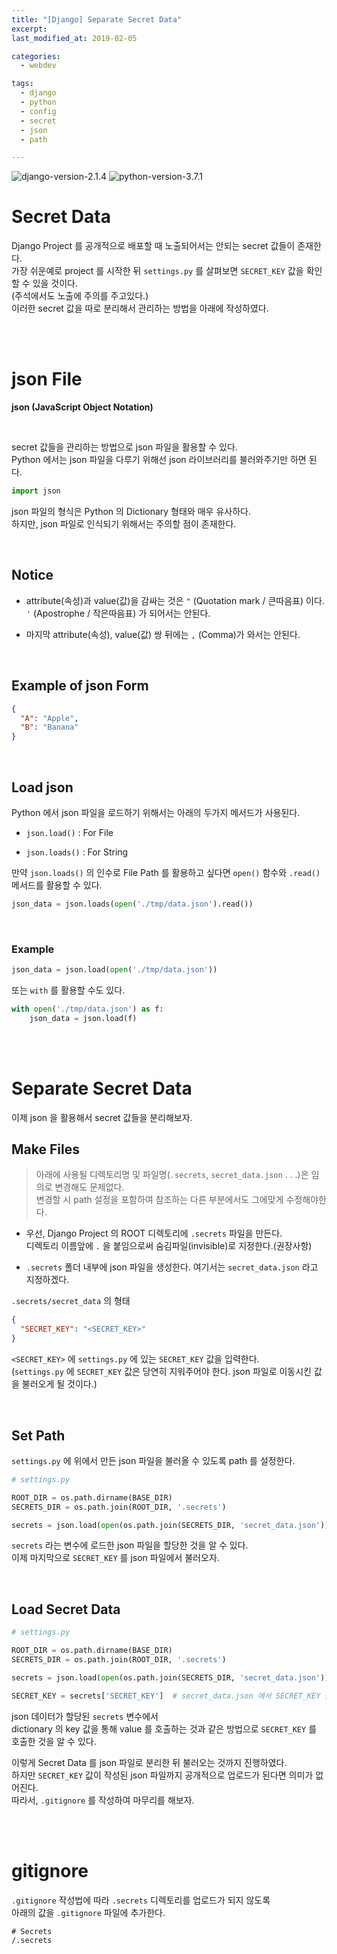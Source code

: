 ```yaml
---
title: "[Django] Separate Secret Data"
excerpt: 
last_modified_at: 2019-02-05

categories:
  - webdev

tags:
  - django
  - python
  - config
  - secret
  - json
  - path

---
```


![django-version-2.1.4](https://img.shields.io/badge/django-v2.1.4-brightgreen.svg)
![python-version-3.7.1](https://img.shields.io/badge/python-v3.7.1-blue.svg)

# Secret Data

Django Project 를 공개적으로 배포할 때 노출되어서는 안되는 secret 값들이 존재한다.  
가장 쉬운예로 project 를 시작한 뒤 `settings.py` 를 살펴보면 `SECRET_KEY` 값을 확인할 수 있을 것이다.  
(주석에서도 노출에 주의를 주고있다.)  
이러한 secret 값을 따로 분리해서 관리하는 방법을 아래에 작성하였다.

<br><br>

# json File

**json (JavaScript Object Notation)**  

<br>

secret 값들을 관리하는 방법으로 json 파일을 활용할 수 있다.  
Python 에서는 json 파일을 다루기 위해선 json 라이브러리를 불러와주기만 하면 된다.  

```python
import json
```

json 파일의 형식은 Python 의 Dictionary 형태와 매우 유사하다.  
하지만, json 파일로 인식되기 위해서는 주의할 점이 존재한다.

<br>

## Notice

- attribute(속성)과 value(값)을 감싸는 것은 `"` (Quotation mark / 큰따음표) 이다.  
`'` (Apostrophe / 작은따음표) 가 되어서는 안된다.

- 마지막 attribute(속성), value(값) 쌍 뒤에는 `,` (Comma)가 와서는 안된다.

<br>

## Example of json Form

```json
{
  "A": "Apple",
  "B": "Banana"
}
```

<br>

## Load json

Python 에서 json 파일을 로드하기 위해서는 아래의 두가지 메서드가 사용된다.  

- `json.load()` : For File

- `json.loads()` : For String

만약 `json.loads()` 의 인수로 File Path 를 활용하고 싶다면 `open()` 함수와 `.read()` 메서드를 활용할 수 있다.

```python
json_data = json.loads(open('./tmp/data.json').read())
```

<br>

### Example

```python
json_data = json.load(open('./tmp/data.json'))
```

또는 `with` 를 활용할 수도 있다.

```python
with open('./tmp/data.json') as f:
    json_data = json.load(f)
```

<br><br>

# Separate Secret Data

이제 json 을 활용해서 secret 값들을 분리해보자.  

## Make Files

> 아래에 사용될 디렉토리명 및 파일명(`.secrets`, `secret_data.json` . . .)은 임의로 변경해도 문제없다.  
> 변경할 시 path 설정을 포함하여 참조하는 다른 부분에서도 그에맞게 수정해야한다.

- 우선, Django Project 의 ROOT 디렉토리에 `.secrets` 파일을 만든다.  
디렉토리 이름앞에 `.` 을 붙임으로써 숨김파일(invisible)로 지정한다.(권장사항)    

- `.secrets` 폴더 내부에 json 파일을 생성한다. 여기서는 `secret_data.json` 라고 지정하겠다.

`.secrets/secret_data` 의 형태

```json
{
  "SECRET_KEY": "<SECRET_KEY>"
}
```

`<SECRET_KEY>` 에 `settings.py` 에 있는 `SECRET_KEY` 값을 입력한다.  
(`settings.py` 에 `SECRET_KEY` 값은 당연히 지워주어야 한다. json 파일로 이동시킨 값을 불러오게 될 것이다.)

<br>

## Set Path

`settings.py` 에 위에서 만든 json 파일을 불러올 수 있도록 path 를 설정한다.

```python
# settings.py

ROOT_DIR = os.path.dirname(BASE_DIR)
SECRETS_DIR = os.path.join(ROOT_DIR, '.secrets')

secrets = json.load(open(os.path.join(SECRETS_DIR, 'secret_data.json')))
```

`secrets` 라는 변수에 로드한 json 파일을 할당한 것을 알 수 있다.  
이제 마지막으로 `SECRET_KEY` 를 json 파일에서 불러오자.

<br>

## Load Secret Data

```python
# settings.py

ROOT_DIR = os.path.dirname(BASE_DIR)
SECRETS_DIR = os.path.join(ROOT_DIR, '.secrets')

secrets = json.load(open(os.path.join(SECRETS_DIR, 'secret_data.json')))

SECRET_KEY = secrets['SECRET_KEY']  # secret_data.json 에서 SECRET_KEY 값을 불러온다.
```

json 데이터가 할당된 `secrets` 변수에서  
dictionary 의 key 값을 통해 value 를 호출하는 것과 같은 방법으로 `SECRET_KEY` 를 호출한 것을 알 수 있다.  

이렇게 Secret Data 를 json 파일로 분리한 뒤 불러오는 것까지 진행하였다.  
하지만 `SECRET_KEY` 값이 작성된 json 파일까지 공개적으로 업로드가 된다면 의미가 없어진다.  
따라서, `.gitignore` 를 작성하여 마무리를 해보자.  

<br><br>

# gitignore

`.gitignore` 작성법에 따라 `.secrets` 디렉토리를 업로드가 되지 않도록  
아래의 값을 `.gitignore` 파일에 추가한다.

```
# Secrets
/.secrets
```
